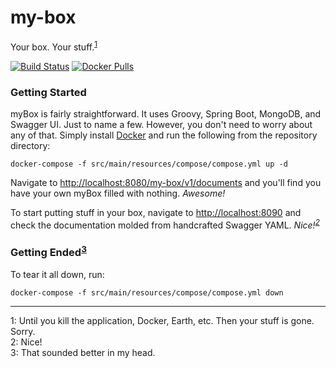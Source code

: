# my-box

Your box. Your stuff.<sup>[1](#myfootnote1)</sup>

[![Build Status](https://travis-ci.org/Brickster/my-box.svg?branch=master)](https://travis-ci.org/Brickster/my-box) [![Docker Pulls](https://img.shields.io/docker/pulls/brickster/my-box.svg)](https://hub.docker.com/r/brickster/my-box/)

### Getting Started

myBox is fairly straightforward. It uses Groovy, Spring Boot, MongoDB, and Swagger UI. Just to name a few. However, you don't need to worry about any of that. Simply install [Docker](https://docs.docker.com/engine/installation/) and run the following from the repository directory:

```
docker-compose -f src/main/resources/compose/compose.yml up -d
```

Navigate to [http://localhost:8080/my-box/v1/documents]() and you'll find you have your own myBox filled with nothing. _Awesome!_

To start putting stuff in your box, navigate to [http://localhost:8090]() and check the documentation molded from handcrafted Swagger YAML. _Nice!<sup>[2](#myfootnote3)</sup>_

### Getting Ended<sup>[3](#myfootnote3)</sup>

To tear it all down, run:

```
docker-compose -f src/main/resources/compose/compose.yml down
```

---

<a name="myfootnote1">1</a>: Until you kill the application, Docker, Earth, etc. Then your stuff is gone. Sorry.</br>
<a name="myfootnote2">2</a>: Nice!</br>
<a name="myfootnote3">3</a>: That sounded better in my head.

